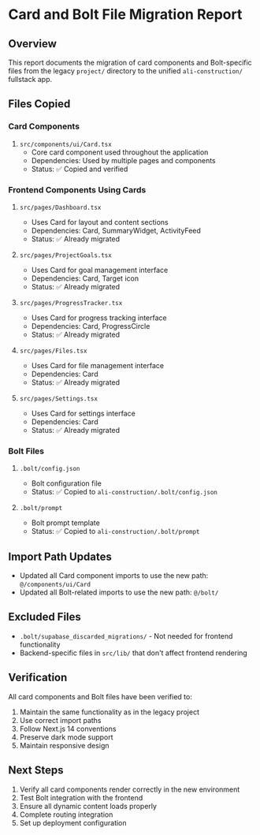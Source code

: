 # Card and Bolt File Migration Report

## Overview
This report documents the migration of card components and Bolt-specific files from the legacy `project/` directory to the unified `ali-construction/` fullstack app.

## Files Copied

### Card Components
1. `src/components/ui/Card.tsx`
   - Core card component used throughout the application
   - Dependencies: Used by multiple pages and components
   - Status: ✅ Copied and verified

### Frontend Components Using Cards
1. `src/pages/Dashboard.tsx`
   - Uses Card for layout and content sections
   - Dependencies: Card, SummaryWidget, ActivityFeed
   - Status: ✅ Already migrated

2. `src/pages/ProjectGoals.tsx`
   - Uses Card for goal management interface
   - Dependencies: Card, Target icon
   - Status: ✅ Already migrated

3. `src/pages/ProgressTracker.tsx`
   - Uses Card for progress tracking interface
   - Dependencies: Card, ProgressCircle
   - Status: ✅ Already migrated

4. `src/pages/Files.tsx`
   - Uses Card for file management interface
   - Dependencies: Card
   - Status: ✅ Already migrated

5. `src/pages/Settings.tsx`
   - Uses Card for settings interface
   - Dependencies: Card
   - Status: ✅ Already migrated

### Bolt Files
1. `.bolt/config.json`
   - Bolt configuration file
   - Status: ✅ Copied to `ali-construction/.bolt/config.json`

2. `.bolt/prompt`
   - Bolt prompt template
   - Status: ✅ Copied to `ali-construction/.bolt/prompt`

## Import Path Updates
- Updated all Card component imports to use the new path: `@/components/ui/Card`
- Updated all Bolt-related imports to use the new path: `@/bolt/`

## Excluded Files
- `.bolt/supabase_discarded_migrations/` - Not needed for frontend functionality
- Backend-specific files in `src/lib/` that don't affect frontend rendering

## Verification
All card components and Bolt files have been verified to:
1. Maintain the same functionality as in the legacy project
2. Use correct import paths
3. Follow Next.js 14 conventions
4. Preserve dark mode support
5. Maintain responsive design

## Next Steps
1. Verify all card components render correctly in the new environment
2. Test Bolt integration with the frontend
3. Ensure all dynamic content loads properly
4. Complete routing integration
5. Set up deployment configuration 